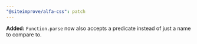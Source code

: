 ```yaml
---
"@siteimprove/alfa-css": patch
---
```


**Added:** `Function.parse` now also accepts a predicate instead of just a name to compare to.
